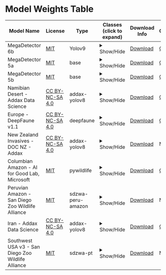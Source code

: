 # Model Weights Table

| Model Name                                | License                                        | Type            | Classes (click to expand)                                                                                                                                                                                                                         | Download Info                                                                                                                                                                 | Citation                                                                       | Total Download Size | Info URL                                                 | Developer                           | Environment |
|-------------------------------------------|------------------------------------------------|-----------------|---------------------------------------------------------------------------------------------------------------------------------------------------------------------------------------------------------------------------------------------------|-------------------------------------------------------------------------------------------------------------------------------------------------------------------------------|--------------------------------------------------------------------------------|--------------------|------------------------------------------------------------|-------------------------------------|-------------|
| MegaDetector 6b                            | [MIT](https://github.com/microsoft/CameraTraps/blob/main/LICENSE)                  | Yolov9            | <details><summary>Show/Hide</summary> animal, person, vehicle </details>                                                                                                                                   | [Download](https://zenodo.org/records/11192829/files/MDV6b-yolov9c.pt?download=1)                                                                                  | [Citation](https://arxiv.org/abs/2405.12930)                                  | 50 MB              | [Info](https://github.com/microsoft/CameraTraps?tab=readme-ov-file)       | Microsoft AI for Earth              | PyTorch     |
| MegaDetector 5a                            | [MIT](https://github.com/agentmorris/MegaDetector/blob/main/LICENSE)                  | base            | <details><summary>Show/Hide</summary> animal, person, vehicle </details>                                                                                                                                   | [Download](https://github.com/agentmorris/MegaDetector/releases/download/v5.0/md_v5a.0.0.pt)                                                                                  | [Citation](https://arxiv.org/abs/1907.06772)                                  | 281 MB              | [Info](https://github.com/agentmorris/MegaDetector)       | Microsoft AI for Earth              | PyTorch     |
| MegaDetector 5b                            | [MIT](https://github.com/agentmorris/MegaDetector/blob/main/LICENSE)                  | base            | <details><summary>Show/Hide</summary> animal, person, vehicle </details>                                                                                                                                   | [Download](https://github.com/agentmorris/MegaDetector/releases/download/v5.0/md_v5b.0.0.pt)                                                                                  | [Citation](https://arxiv.org/abs/1907.06772)                                  | 281 MB              | [Info](https://github.com/agentmorris/MegaDetector)       | Microsoft AI for Earth              | PyTorch     |
| Namibian Desert - Addax Data Science       | [CC BY-NC-SA 4.0](https://creativecommons.org/licenses/by-nc-sa/4.0/) | addax-yolov8    | <details><summary>Show/Hide</summary> aardwolf, african wild cat, baboon, bird, brown hyaena, caracal, cattle, cheetah, donkey, elephant, fox, gemsbok, genet, giraffe, hare, honey badger, hyrax, jackal, klipspringer, kudu, leopard, lion, mongoose, ostrich, porcupine, rhinoceros, spotted hyaena, springbok, steenbok, zebra </details> | [Download](https://huggingface.co/Addax-Data-Science/Namib-Desert-v1/resolve/main/namib_desert_v1.pt?download=true)                                                            | [Citation](https://joss.theoj.org/papers/10.21105/joss.05581)                  | 107 MB              | [Info](https://addaxdatascience.com/projects/2023-01-dlc/) | Addax Data Science                  | PyTorch     |
| Europe - DeepFaune v1.1                   | [CC BY-NC-SA 4.0](https://creativecommons.org/licenses/by-nc-sa/4.0/) | deepfaune       | <details><summary>Show/Hide</summary> badger, ibex, red deer, chamois, cat, goat, roe deer, dog, squirrel, equid, genet, hedgehog, lagomorph, wolf, lynx, marmot, micromammal, mouflon, sheep, mustelid, bird, bear, nutria, fox, wild boar, cow </details>                                                             | [Download](https://huggingface.co/Addax-Data-Science/Deepfaune_v1.1/resolve/main/deepfaune-vit_large_patch14_dinov2.lvd142m.pt?download=true)                                  | [Citation](https://doi.org/10.1007/s10344-023-01742-7)                         | 1.22 GB             | [Info](https://www.deepfaune.cnrs.fr/en/)                 | The DeepFaune initiative            | PyTorch     |
| New Zealand Invasives - DOC NZ - Addax     | [CC BY-NC-SA 4.0](https://creativecommons.org/licenses/by-nc-sa/4.0/) | addax-yolov8    | <details><summary>Show/Hide</summary> caprid, cat, cow, deer, dog, hedgehog, kea, kiwi, lagomorph, mustelid, other bird, pig, possum, rodent, sealion, wallaby, weka </details>                                                                  | [Download](https://huggingface.co/Addax-Data-Science/New_Zealand_v1/resolve/main/new_zealand_v1.pt?download=true)                                                             | N/A                                                                            | 32 MB               | [Info](https://www.doc.govt.nz/)                           | Addax Data Science                  | PyTorch     |
| Columbian Amazon - AI for Good Lab, Microsoft | [MIT](https://github.com/microsoft/CameraTraps/blob/main/LICENSE)                      | pywildlife      | <details><summary>Show/Hide</summary> Dasyprocta, Bos, Pecari, Mazama, Cuniculus, Leptotila, Human, Aramides, Tinamus, Eira, Crax, Procyon, Capra, Dasypus, Sciurus, Crypturellus, Tamandua, Proechimys, Leopardus, Equus, Columbina, Nyctidromus, Ortalis, Emballonura, Odontophorus, Geotrygon, Metachirus, Catharus, Cerdocyon, Momotus, Tapirus, Canis, Furnarius, Didelphis, Sylvilagus, Unknown </details> | [Download](https://zenodo.org/records/10041983/files/AI4GAmazonClassification_v0.0.0.ckpt?download=1)                                                                        | [Citation](https://doi.org/10.5281/zenodo.10041983)                           | 197 MB              | [Info](https://github.com/microsoft/CameraTraps/blob/main/README.md) | AI for Good Lab, Microsoft          | Base        |
| Peruvian Amazon - San Diego Zoo Wildlife Alliance | [MIT](https://opensource.org/license/mit)                                              | sdzwa-peru-amazon | <details><summary>Show/Hide</summary> Black-headed squirrel monkey, Brazilian rabbit, Brown agouti, Bush dog, Capybara, Coati, Collared anteater, Collared peccary, Common opossum, Crab-eating raccoon, Giant anteater, Giant armadillo, Gray four-eyed opossum, Great tinamou, Green acouchy, Grey brocket deer, Grey-fronted dove, Grison, Jaguar, Jaguarundi, Large-headed Capuchin, Long-nosed armadillo, Margay, Ocelot, Paca, Pale-winged trumpeter, Puma, Razor-billed curassow, Red brocket deer, Short-eared dog, Southern amazonian red squirrel, Southern naked-tailed armadillo, Spiny Rat, Spix's guan, Tapir, Tayra, Unknown bird, Unknown reptile, Unknown rodent, White-fronted capuchin, White-lipped peccary, Yellow-foot tortoise </details> | [Download](https://huggingface.co/Addax-Data-Science/Peruvian_Amazon/resolve/main/Peru-Amazon_0.86.h5?download=true)                                                          | N/A                                                                            | 247 MB              | [Info](https://github.com/conservationtechlab)            | San Diego Zoo Wildlife Alliance     | TensorFlow  |
| Iran - Addax Data Science                  | [CC BY-NC-SA 4.0](https://creativecommons.org/licenses/by-nc-sa/4.0/) | addax-yolov8    | <details><summary>Show/Hide</summary> antilope, bird, camel, caracal, cat, cheetah, equid, fox, goat+sheep, hyena, leopard, porcupine, wolf+jackal </details>                                                                                      | [Download](https://huggingface.co/Addax-Data-Science/Iran_v1/resolve/main/iran_v1.pt?download=true)                                                                           | [Citation](https://joss.theoj.org/papers/10.21105/joss.05581)                  | 32 MB               | [Info](https://addaxdatascience.com/)                      | Addax Data Science                  | PyTorch     |
| Southwest USA v3 - San Diego Zoo Wildlife Alliance | [MIT](https://opensource.org/license/mit)                                              | sdzwa-pt        | <details><summary>Show/Hide</summary> badger, beaver, bird, boar, bobcat, cat, corvid, cougar, cow, coyote, deer, dog, empty, fox, human, opossum, other, owl, rabbit, raccoon, raptor, reptile, rodent, skunk, squirrel, vehicle, weasel </details>   | [Download](https://huggingface.co/Addax-Data-Science/Southwest_USA_v3/resolve/main/southwest_v3.pt?download=true)                                                            | N/A                                                                            | 431 MB              | [Info](https://github.com/conservationtechlab)            | San Diego Zoo Wildlife Alliance     | PyTorch     |

